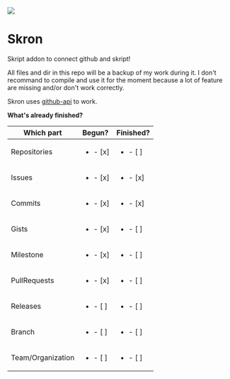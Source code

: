 ![](https://travis-ci.org/AlexLew95/Skron.svg?branch=master)

# Skron
Skript addon to connect github and skript!

All files and dir in this repo will be a backup of my work during it. I don't recommand to compile and use it for the moment because a lot of feature are missing and/or don't work correctly.

Skron uses [github-api](http://github-api.kohsuke.org) to work.

**What's already finished?**

| Which part  | Begun? | Finished? |
| ------------- | ------------- | ------------- |
| Repositories | <ul><li>- [x] </li></ul> | <ul><li>- [ ] </li></ul> |
| Issues  | <ul><li>- [x] </li></ul> | <ul><li>- [x] </li></ul> |
| Commits | <ul><li>- [x] </li></ul> | <ul><li>- [x] </li></ul> |
| Gists | <ul><li>- [x] </li></ul> | <ul><li>- [ ] </li></ul> |
| Milestone | <ul><li>- [x] </li></ul> | <ul><li>- [ ] </li></ul> |
| PullRequests | <ul><li>- [x] </li></ul> | <ul><li>- [ ] </li></ul> |
| Releases | <ul><li>- [ ] </li></ul> | <ul><li>- [ ] </li></ul> |
| Branch | <ul><li>- [ ] </li></ul> | <ul><li>- [ ] </li></ul> |
| Team/Organization | <ul><li>- [ ] </li></ul> | <ul><li>- [ ] </li></ul> |
